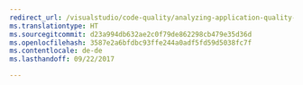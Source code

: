 ```yaml
---
redirect_url: /visualstudio/code-quality/analyzing-application-quality-by-using-code-analysis-tools
ms.translationtype: HT
ms.sourcegitcommit: d23a994db632ae2c0f79de862298cb479e35d36d
ms.openlocfilehash: 3587e2a6bfdbc93ffe244a0adf5fd59d5038fc7f
ms.contentlocale: de-de
ms.lasthandoff: 09/22/2017

---
```


